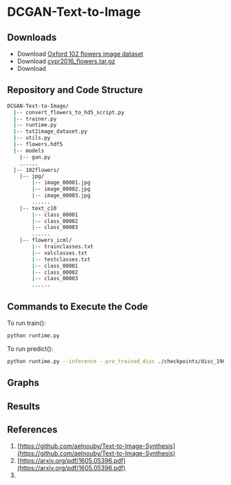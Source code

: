 # DCGAN-Text-to-Image

## Downloads
- Download [Oxford 102 flowers image dataset](https://www.robots.ox.ac.uk/~vgg/data/flowers/102/)
- Download [cvpr2016_flowers.tar.gz](https://drive.google.com/file/d/0B0ywwgffWnLLcms2WWJQRFNSWXM/view?resourcekey=0-Av8zFbeDDvNcF1sSjDR32w)
- Download []()

## Repository and Code Structure
```bash
DCGAN-Text-to-Image/
  |-- convert_flowers_to_hd5_script.py
  |-- trainer.py
  |-- runtime.py
  |-- txt2image_dataset.py
  |-- utils.py
  |-- flowers.hdf5
  |-- models
    |-- gan.py
    ......
  |-- 102flowers/
    |-- jpg/
        |-- image_00001.jpg
        |-- image_00002.jpg
        |-- image_00003.jpg
        ......
    |-- text_c10
        |-- class_00001
        |-- class_00002
        |-- class_00003
        ......
    |-- flowers_icml/
        |-- trainclasses.txt
        |-- valclasses.txt
        |-- testclasses.txt
        |-- class_00001
        |-- class_00002
        |-- class_00003
        ......
```

## Commands to Execute the Code
To run train():
```bash
python runtime.py
```

To run predict():
```bash
python runtime.py --inference --pre_trained_disc ./checkpoints/disc_190.pth --pre_trained_gen ./checkpoints/gen_190.pth
```

## Graphs


## Results


## References
1) [https://github.com/aelnouby/Text-to-Image-Synthesis](https://github.com/aelnouby/Text-to-Image-Synthesis)
2) [https://arxiv.org/pdf/1605.05396.pdf](https://arxiv.org/pdf/1605.05396.pdf)
3) 
